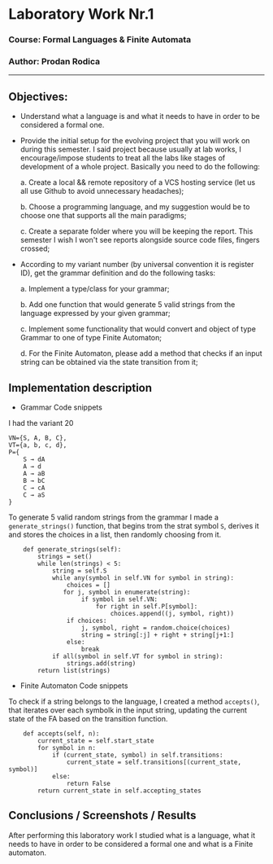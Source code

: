 # Laboratory Work Nr.1

### Course: Formal Languages & Finite Automata
### Author: Prodan Rodica

----

## Objectives:

* Understand what a language is and what it needs to have in order to be considered a formal one.

* Provide the initial setup for the evolving project that you will work on during this semester. I said project because usually at lab works, I encourage/impose students to treat all the labs like stages of development of a whole project. Basically you need to do the following:

    a. Create a local && remote repository of a VCS hosting service (let us all use Github to avoid unnecessary headaches);
    
    b. Choose a programming language, and my suggestion would be to choose one that supports all the main paradigms;
    
    c. Create a separate folder where you will be keeping the report. This semester I wish I won't see reports alongside source code files, fingers crossed;

* According to my variant number (by universal convention it is register ID), get the grammar definition and do the following tasks:

    a. Implement a type/class for your grammar;
    
    b. Add one function that would generate 5 valid strings from the language expressed by your given grammar;
    
    c. Implement some functionality that would convert and object of type Grammar to one of type Finite Automaton;
    
    d. For the Finite Automaton, please add a method that checks if an input string can be obtained via the state transition from it;


## Implementation description

* Grammar Code snippets

I had the variant 20
```
VN={S, A, B, C},
VT={a, b, c, d}, 
P={ 
    S → dA     
    A → d    
    A → aB   
    B → bC    
    C → cA
    C → aS
}
```

To generate 5 valid random strings from the grammar I made a `generate_strings()` function, that begins trom the strat symbol `S`, derives it and stores the choices in a list, then randomly choosing from it. 
```
    def generate_strings(self):
        strings = set()
        while len(strings) < 5:
            string = self.S
            while any(symbol in self.VN for symbol in string):
                choices = []
               for j, symbol in enumerate(string):
                    if symbol in self.VN:
                        for right in self.P[symbol]:
                            choices.append((j, symbol, right))
                if choices:
                    j, symbol, right = random.choice(choices)
                    string = string[:j] + right + string[j+1:]
                else:
                    break
            if all(symbol in self.VT for symbol in string):
                strings.add(string)
        return list(strings)
```
* Finite Automaton Code snippets

To check if a string belongs to the language, I created a method `accepts()`, that iterates over each symbolk in the input string, updating the current state of the FA based on the transition function.
```
    def accepts(self, n):
        current_state = self.start_state
        for symbol in n:
            if (current_state, symbol) in self.transitions:
                current_state = self.transitions[(current_state, symbol)]
            else:
                return False
        return current_state in self.accepting_states
```


## Conclusions / Screenshots / Results

After performing this laboratory work I studied what is a language, what it needs to have in order to be considered a formal one and what is a Finite automaton.